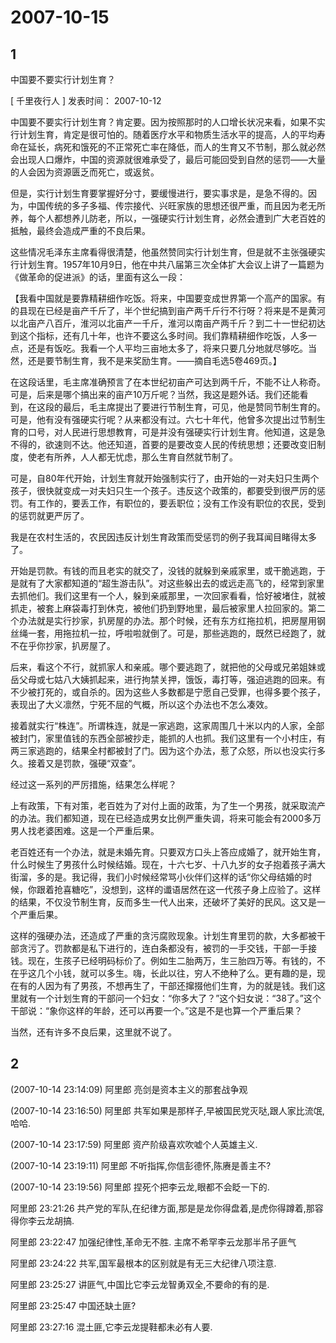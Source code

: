 # 2007-10-15

## 1

中国要不要实行计划生育？  


[ 千里夜行人 ]  发表时间： 2007-10-12 

中国要不要实行计划生育？肯定要。因为按照那时的人口增长状况来看，如果不实行计划生育，肯定是很可怕的。随着医疗水平和物质生活水平的提高，人的平均寿命在延长，病死和饿死的不正常死亡率在降低，而人的生育又不节制，那么就必然会出现人口爆炸，中国的资源就很难承受了，最后可能回受到自然的惩罚――大量的人会因为资源匮乏而死亡，或返贫。

但是，实行计划生育要掌握好分寸，要缓慢进行，要实事求是，是急不得的。因为，中国传统的多子多福、传宗接代、兴旺家族的思想还很严重，而且因为老无所养，每个人都想养儿防老，所以，一强硬实行计划生育，必然会遭到广大老百姓的抵触，最终会造成严重的不良后果。

这些情况毛泽东主席看得很清楚，他虽然赞同实行计划生育，但是就不主张强硬实行计划生育。1957年10月9日，他在中共八届第三次全体扩大会议上讲了一篇题为《做革命的促进派》的话，里面有这么一段：

【我看中国就是要靠精耕细作吃饭。将来，中国要变成世界第一个高产的国家。有的县现在已经是亩产千斤了，半个世纪搞到亩产两千斤行不行呀？将来是不是黄河以北亩产八百斤，淮河以北亩产一千斤，淮河以南亩产两千斤？到二十一世纪初达到这个指标，还有几十年，也许不要这么多时间。我们靠精耕细作吃饭，人多一点，还是有饭吃。我看一个人平均三亩地太多了，将来只要几分地就尽够吃。当然，还是要节制生育，我不是来奖励生育。――摘自毛选5卷469页。】

在这段话里，毛主席准确预言了在本世纪初亩产可达到两千斤，不能不让人称奇。可是，后来是哪个搞出来的亩产10万斤呢？当然，我这是题外话。我们还能看到，在这段的最后，毛主席提出了要进行节制生育，可见，他是赞同节制生育的。可是，他有没有强硬实行呢？从来都没有过。六七十年代，他曾多次提出过节制生育的口号，对人民进行思想教育，可是并没有强硬实行计划生育。他知道，这是急不得的，欲速则不达。他还知道，首要的是要改变人民的传统思想；还要改变旧制度，使老有所养，人人都无忧虑，那么生育自然就节制了。

可是，自80年代开始，计划生育就开始强制实行了，由开始的一对夫妇只生两个孩子，很快就变成一对夫妇只生一个孩子。违反这个政策的，都要受到很严厉的惩罚。有工作的，要丢工作，有职位的，要丢职位；没有工作没有职位的农民，受到的惩罚就更严厉了。

我是在农村生活的，农民因违反计划生育政策而受惩罚的例子我耳闻目睹得太多了。

开始是罚款。有钱的而且老实的就交了，没钱的就躲到亲戚家里，或干脆逃跑，于是就有了大家都知道的“超生游击队”。对这些躲出去的或远走高飞的，经常到家里去抓他们。我们这里有一个人，躲到亲戚那里，一次回家看看，恰好被堵住，就被抓走，被套上麻袋毒打到休克，被他们扔到野地里，最后被家里人拉回家的。第二个办法就是实行抄家，扒房屋的办法。那个时候，还有东方红拖拉机，把房屋用钢丝绳一套，用拖拉机一拉，呼啦啦就倒了。可是，那些逃跑的，既然已经跑了，就不在乎你抄家，扒房屋了。

后来，看这个不行，就抓家人和亲戚。哪个要逃跑了，就把他的父母或兄弟姐妹或岳父母或七姑八大姨抓起来，进行拘禁关押，饿饭，毒打等，强迫逃跑的回来。有不少被打死的，或自杀的。因为这些人多数都是宁愿自己受罪，也得多要个孩子，表现出了大义凛然，宁死不屈的气概，所以这个办法也不怎么凑效。

接着就实行“株连”。所谓株连，就是一家逃跑，这家周围几十米以内的人家，全部被封门，家里值钱的东西全部被抄走，能抓的人也抓。我们这里有一个小村庄，有两三家逃跑的，结果全村都被封了门。因为这个办法，惹了众怒，所以也没实行多久。接着又是罚款，强硬“双查”。

经过这一系列的严厉措施，结果怎么样呢？

上有政策，下有对策，老百姓为了对付上面的政策，为了生一个男孩，就采取流产的办法。我们都知道，现在已经造成男女比例严重失调，将来可能会有2000多万男人找老婆困难。这是一个严重后果。

老百姓还有一个办法，就是未婚先育。只要双方口头上答应成婚了，就开始生育，什么时候生了男孩什么时候结婚。现在，十六七岁、十八九岁的女子抱着孩子满大街溜，多的是。我记得，我们小时候经常骂小伙伴们这样的话“你父母结婚的时候，你跟着抢喜糖吃”，没想到，这样的谶语居然在这一代孩子身上应验了。这样的结果，不仅没节制生育，反而多生一代人出来，还破坏了美好的民风。这又是一个严重后果。

这样的强硬办法，还造成了严重的贪污腐败现象。计划生育里罚的款，大多都被干部贪污了。罚款都是私下进行的，连白条都没有，被罚的一手交钱，干部一手接钱。现在，生孩子已经明码标价了。例如生二胎两万，生三胎四万等。有钱的，不在乎这几个小钱，就可以多生。嗨，长此以往，穷人不绝种了么。更有趣的是，现在有的人因为有了男孩，不想再生了，干部还撺掇他们生育，为的就是钱。我们这里就有一个计划生育的干部问一个妇女：“你多大了？”这个妇女说：“38了。”这个干部说：“象你这样的年龄，还可以再要一个。”这是不是也算一个严重后果？

当然，还有许多不良后果，这里就不说了。  



## 2

(2007-10-14 23:14:09) 阿里郎 亮剑是资本主义的那套战争观 

(2007-10-14 23:16:50) 阿里郎 共军如果是那样子,早被国民党灭哒,跟人家比流氓,哈哈. 

(2007-10-14 23:17:59) 阿里郎 资产阶级喜欢吹嘘个人英雄主义. 

(2007-10-14 23:19:11) 阿里郎 不听指挥,你信彭德怀,陈赓是善主不? 

(2007-10-14 23:19:56) 阿里郎 捏死个把李云龙,眼都不会眨一下的.

阿里郎 23:21:26 共产党的军队,在纪律方面,那是是龙你得盘着,是虎你得蹲着,那容得你李云龙胡搞.

阿里郎 23:22:47 加强纪律性,革命无不胜. 主席不希罕李云龙那半吊子匪气

阿里郎 23:24:22 共军,国军最根本的区别就是有无三大纪律八项注意.

阿里郎 23:25:27 讲匪气,中国比它李云龙智勇双全,不要命的有的是.

阿里郎 23:25:47 中国还缺土匪?

阿里郎 23:27:16 混土匪,它李云龙提鞋都未必有人要. 

